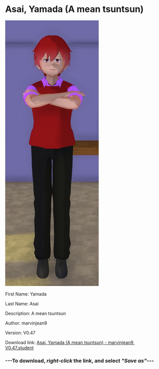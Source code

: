 # Asai, Yamada (A mean tsuntsun)

<img src = "https://raw.githubusercontent.com/Arbiter1223/Daigaku-Gurashi-Custom-Students/master/Students/Files/Asai%2C%20Yamada%20(A%20mean%20tsuntsun).png">

First Name: Yamada

Last Name: Asai

Description: A mean tsuntsun

Author: marvinjean9

Version: V0.47

Download link: <a href="https://raw.githubusercontent.com/Arbiter1223/Daigaku-Gurashi-Custom-Students/master/Students/Files/Asai%2C%20Yamada%20(A%20mean%20tsuntsun)%20-%20marvinjean9%2C%20V0.47.student">Asai, Yamada (A mean tsuntsun) - marvinjean9, V0.47.student</a>

### ---**To download, _right-click_ the link, and select _"Save as"_**---
